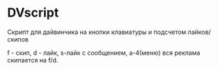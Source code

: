 # DVscript
Скрипт для дайвинчика на кнопки клавиатуры и подсчетом лайков/скипов

f - скип, d - лайк, s-лайк с сообщением, a-4(меню)
вся реклама скипается на f/d.
